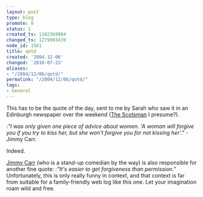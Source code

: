 ```yaml
---
layout: post
type: blog
promote: 0
status: 1
created_ts: 1102369984
changed_ts: 1279903439
node_id: 1561
title: qotd
created: '2004-12-06'
changed: '2010-07-23'
aliases:
- "/2004/12/06/qotd/"
permalink: "/2004/12/06/qotd/"
tags:
- General
---
```

This has to be the quote of the day, sent to me by Sarah who saw it in an Edinburgh newspaper over the weekend ([The Scotsman](http://www.scotsman.com/) I presume?).

:_"I was only given one piece of advice about women. 'A woman will forgive you if you try to kiss her, but she won't forgive you for not kissing her'."_ - Jimmy Carr.

Indeed.
<!--break-->
[Jimmy Carr](http://www.jimmycarr.com/) (who is a stand-up comedian by the way) is also responsible for another fine quote:
:_"It's easier to get forgiveness than permission."_
Unfortunately, this is only really funny in context, and that context is far from suitable for a family-friendly web log like this one.  Let your imagination roam wild and free.
